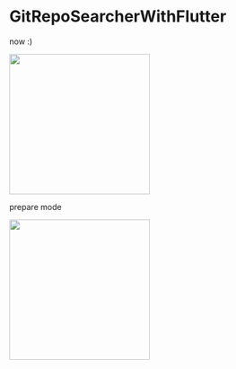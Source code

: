 # GitRepoSearcherWithFlutter

now :)

<img src ="https://user-images.githubusercontent.com/46619995/103412127-03d01900-4bb7-11eb-9f8d-30bcc18c5ad3.mov" width=250>

prepare mode

<img src ="https://user-images.githubusercontent.com/46619995/103437883-135f6880-4c70-11eb-98f1-43757c0d1176.mov" width=250>

